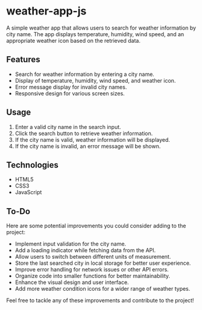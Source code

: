 # weather-app-js

A simple weather app that allows users to search for weather information by city name. The app displays temperature, humidity, wind speed, and an appropriate weather icon based on the retrieved data.

## Features

- Search for weather information by entering a city name.
- Display of temperature, humidity, wind speed, and weather icon.
- Error message display for invalid city names.
- Responsive design for various screen sizes.

## Usage

1. Enter a valid city name in the search input.
2. Click the search button to retrieve weather information.
3. If the city name is valid, weather information will be displayed.
4. If the city name is invalid, an error message will be shown.

## Technologies

- HTML5
- CSS3
- JavaScript

## To-Do

Here are some potential improvements you could consider adding to the project:

- Implement input validation for the city name.
- Add a loading indicator while fetching data from the API.
- Allow users to switch between different units of measurement.
- Store the last searched city in local storage for better user experience.
- Improve error handling for network issues or other API errors.
- Organize code into smaller functions for better maintainability.
- Enhance the visual design and user interface.
- Add more weather condition icons for a wider range of weather types.

Feel free to tackle any of these improvements and contribute to the project!